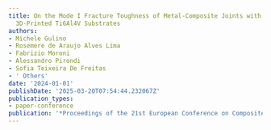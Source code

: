 ```yaml
---
title: On the Mode I Fracture Toughness of Metal-Composite Joints with untreated SLM
  3D-Printed Ti6Al4V Substrates
authors:
- Michele Gulino
- Rosemere de Araujo Alves Lima
- Fabrizio Moroni
- Alessandro Pirondi
- Sofia Teixeira De Freitas
- ' Others'
date: '2024-01-01'
publishDate: '2025-03-20T07:54:44.232067Z'
publication_types:
- paper-conference
publication: '*Proceedings of the 21st European Conference on Composite Materials*'
---
```

